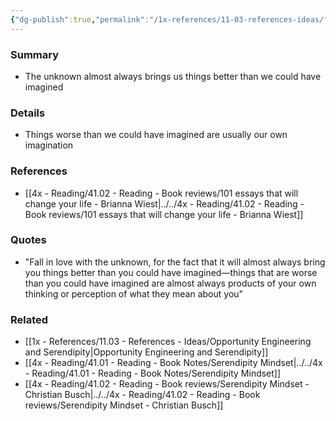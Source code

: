 ```yaml
---
{"dg-publish":true,"permalink":"/1x-references/11-03-references-ideas/fall-in-love-with-the-unknown/","title":"permanent note"}
---
```



### Summary
- The unknown almost always brings us things better than we could have imagined

### Details
- Things worse than we could have imagined are usually our own imagination

### References
- [[4x - Reading/41.02 - Reading - Book reviews/101 essays that will change your life - Brianna Wiest\|../../4x - Reading/41.02 - Reading - Book reviews/101 essays that will change your life - Brianna Wiest]]

### Quotes
- "Fall in love with the unknown, for the fact that it will almost always bring you things better than you could have imagined—things that are worse than you could have imagined are almost always products of your own thinking or perception of what they mean about you"

### Related
- [[1x - References/11.03 - References - Ideas/Opportunity Engineering and Serendipity\|Opportunity Engineering and Serendipity]]
- [[4x - Reading/41.01 - Reading - Book Notes/Serendipity Mindset\|../../4x - Reading/41.01 - Reading - Book Notes/Serendipity Mindset]]
- [[4x - Reading/41.02 - Reading - Book reviews/Serendipity Mindset - Christian Busch\|../../4x - Reading/41.02 - Reading - Book reviews/Serendipity Mindset - Christian Busch]]